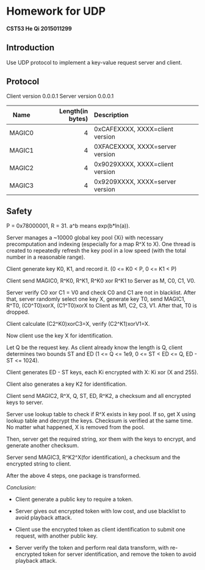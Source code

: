# Homework for UDP

#### CST53 He Qi 2015011299

## Introduction

Use UDP protocol to implement a key-value request server and client.

## Protocol

Client version 0.0.0.1
Server version 0.0.0.1

|Name|Length(in bytes)|Description|
|:-:|--:|:--|
|MAGIC0|4|0xCAFEXXXX, XXXX=client version|
|MAGIC1|4|0XFACEXXXX, XXXX=server version|
|MAGIC2|4|0x9029XXXX, XXXX=client version|
|MAGIC3|4|0x9209XXXX, XXXX=server version|

## Safety

P = 0x78000001, R = 31. a^b means exp(b\*ln(a)).

Server manages a ~10000 global key pool {Xi} with necessary precomputation and indexing (especially for a map R^X to X). One thread is created to repeatedly refresh the key pool in a low speed (with the total number in a reasonable range).

Client generate key K0, K1, and record it. (0 <= K0 < P, 0 <= K1 < P)

Client send MAGIC0, R^K0, R^K1, R^K0 xor R^K1 to Server as M, C0, C1, V0.

Server verify C0 xor C1 = V0 and check C0 and C1 are not in blacklist. After that, server randomly select one key X, generate key T0, send MAGIC1, R^T0, (C0^T0)xorX, (C1^T0)xorX to Client as M1, C2, C3, V1. After that, T0 is dropped.

Client calculate (C2^K0)xorC3=X, verify (C2^K1)xorV1=X. 

Now client use the key X for identification.

Let Q be the request key. As client already know the length is Q, client determines two bounds ST and ED (1 <= Q <= 1e9, 0 <= ST < ED <= Q, ED - ST <= 1024).

Client generates ED - ST keys, each Ki encrypted with X: Ki xor (X and 255).

Client also generates a key K2 for identification.

Client send MAGIC2, R^X, Q, ST, ED, R^K2, a checksum and all encrypted keys to server.

Server use lookup table to check if R^X exists in key pool. If so, get X using lookup table and decrypt the keys. Checksum is verified at the same time. No matter what happened, X is removed from the pool.

Then, server get the required string, xor them with the keys to encrypt, and generate another checksum.

Server send MAGIC3, R^K2^X(for identification), a checksum and the encrypted string to client.

After the above 4 steps, one package is transformed.

*Conclusion:*

+ Client generate a public key to require a token.

+ Server gives out encrypted token with low cost, and use blacklist to avoid playback attack.

+ Client use the encrypted token as client identification to submit one request, with another public key.

+ Server verify the token and perform real data transform, with re-encrypted token for server identification, and remove the token to avoid playback attack.
